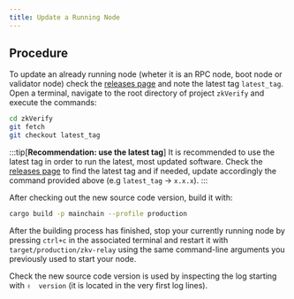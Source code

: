 ```yaml
---
title: Update a Running Node
---
```


## Procedure


To update an already running node (wheter it is an RPC node, boot node or validator node) check the [releases page](https://github.com/zkVerify/compose-zkverify-simplified/releases) and note the latest tag `latest_tag`.
Open a terminal, navigate to the root directory of project `zkVerify` and execute the commands:

```bash
cd zkVerify
git fetch
git checkout latest_tag
```

:::tip[**Recommendation: use the latest tag**]
It is recommended to use the latest tag in order to run the latest, most updated software. Check the [releases page](https://github.com/zkVerify/compose-zkverify-simplified/releases) to find the latest tag and if needed, update accordingly the command provided above (e.g `latest_tag` -> `x.x.x`).
:::

After checking out the new source code version, build it with:

```bash
cargo build -p mainchain --profile production
```

After the building process has finished, stop your currently running node by pressing `ctrl+c` in the associated terminal and restart it with `target/production/zkv-relay` using the same command-line arguments you previously used to start your node.

Check the new source code version is used by inspecting the log starting with `✌️  version` (it is located in the very first log lines).
